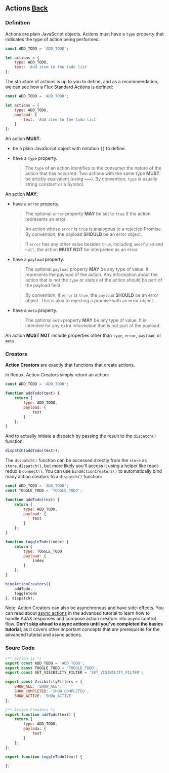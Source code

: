 ## Actions [Back](./../react_redux.md)

### Definition

Actions are plain JavaScript objects. Actions must have a `type` property that indicates the type of action being performed.

```js
const ADD_TODO = 'ADD_TODO';

let actions = {
    type: ADD_TODO,
    text: 'Add item to the todo list`
};
```

The structure of actions is up to you to define, and as a recommendation, we can see how a Flux Standard Actions is defined:

```js
const ADD_TODO = 'ADD_TODO';

let actions = {
    type: ADD_TODO,
    payload: {
        text: 'Add item to the todo list`
    }
};
```

An action **MUST**:

- be a plain JavaScript object with notation `{}` to define.
- have a `type` property.

    > The `type` of an action identifies to the consumer the nature of the action that has occurred. Two actions with the same type **MUST** be strictly equivalent (using `===`). By convention, `type` is usually string constant or a Symbol.

An action **MAY**:

- have a `error` property.

    > The optional `error` property **MAY** be set to `true` if the action represents an error.

    > An action whose `error` is `true` is analogous to a rejected Promise. By convention, the payload **SHOULD** be an error object.

    > If `error` has any other value besides `true`, including `undefined` and `null`, the action **MUST NOT** be interpreted as an error.

- have a `payload` property.

    > The optional `payload` property **MAY** be any type of value. It represents the payload of the action. Any information about the action that is not the `type` or status of the action should be part of the payload field.

    > By convention, if `error` is `true`, the `payload` **SHOULD** be an error object. This is akin to rejecting a promise with an error object.
    
- have a `meta` property.

    > The optional `meta` property **MAY** be any type of value. It is intended for any extra information that is not part of the payload.

An action **MUST NOT** include properties other than `type`, `error`, `payload`, or `meta`.

### Creators

**Action Creators** are exactly that functions that create actions.

In Redux, Action Creators simply return an action:

```js
const ADD_TODO = 'ADD_TODO';

function addTodo(text) {
    return {
        type: ADD_TODO,
        payload: {
            text
        }
    };
}
```

And to actually initiate a dispatch by passing the result to the `dispatch()` function:

```js
dispatch(addTodo(text));
```

The `dispatch()` function can be accessed directly from the `store` as `store.dispatch()`, but more likely you'll access it using a helper like react-redux's `connect()`. You can use `bindActionCreators()` to automatically bind many action creators to a `dispatch()` function:

```js
const ADD_TODO = 'ADD_TODO';
const TOGGLE_TODO = 'TOGGLE_TODO'; 

function addTodo(text) {
    return {
        type: ADD_TODO,
        payload: {
            text
        }
    };
}

function toggleTodo(index) {
    return {
        type: TOGGLE_TODO,
        payload: {
            index
        }
    };
}

bindActionCreators({
    addTodo,
    toggleTodo
}, dispatch);
```

Note: Action Creators can also be asynchronous and have side-effects. You can read about [async actions](./../async_action/async_action.md) in the advanced tutorial to learn how to handle AJAX responses and compose action creators into async control flow. **Don't skip ahead to async actions until you've completed the basics tutorial**, as it covers other important concepts that are prerequisite for the advanced tutorial and async actions.

### Sourc Code

```js
/** action js */
export const ADD_TODO = 'ADD_TODO';
export const TOGGLE_TODO = 'TOGGLE_TODO';
export const SET_VISIBILITY_FILTER = 'SET_VISIBILITY_FILTER';

export const VisibilityFilters = {
    SHOW_ALL: 'SHOW_ALL',
    SHOW_COMPLETED: 'SHOW_COMPLETED',
    SHOW_ACTIVE: 'SHOW_ACTIVE'
};

/** Action Creators */
export function addTodo(text) {
    return {
        type: ADD_TODO,
        payloda: {
            text
        }
    };
};

export function toggleTodo(text) {
    
};
```
